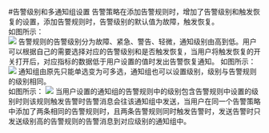#告警级别和多通知组设置
告警策略在添加告警规则时，增加了告警级别和触发恢复的设置，添加告警规则时，告警级别的默认值为故障，触发恢复。  
如图所示：  
![](http://terminus-paas.oss-cn-hangzhou.aliyuncs.com/paas-doc/2021/12/22/e253afbd-68a9-4b35-9555-e44899e3bbd6.png)
告警规则的告警级别分为故障、紧急、警告、轻微，通知级别由高到低。用户可以根据自己的需要选择对应的告警级别和是否触发恢复，当用户将触发恢复的开关打开后，对应指标的数据低于用户设置的值时发出告警恢复通知。 
如图所示：   
![](http://terminus-paas.oss-cn-hangzhou.aliyuncs.com/paas-doc/2021/12/22/042827f1-9c28-49c6-a64b-7f51d3b4ddc9.png)
通知组由原先只能单选变为可多选，通知组也可以设置级别，级别与告警规则的级别相同。  
如图所示： 
![](http://terminus-paas.oss-cn-hangzhou.aliyuncs.com/paas-doc/2021/12/22/14c0c271-5b1c-436e-b3b0-1eecd1670d98.png)
当用户设置的通知组的告警规则中的级别包含告警规则中设置的级别时则该规则触发告警时告警消息会往该通知组中发送，当用户在同一个告警策略中添加了两条相同的告警规则时，且两条告警规则同时触发告警时，发送告警时只发送级别高的告警规则的告警消息到对应级别的通知组中。
